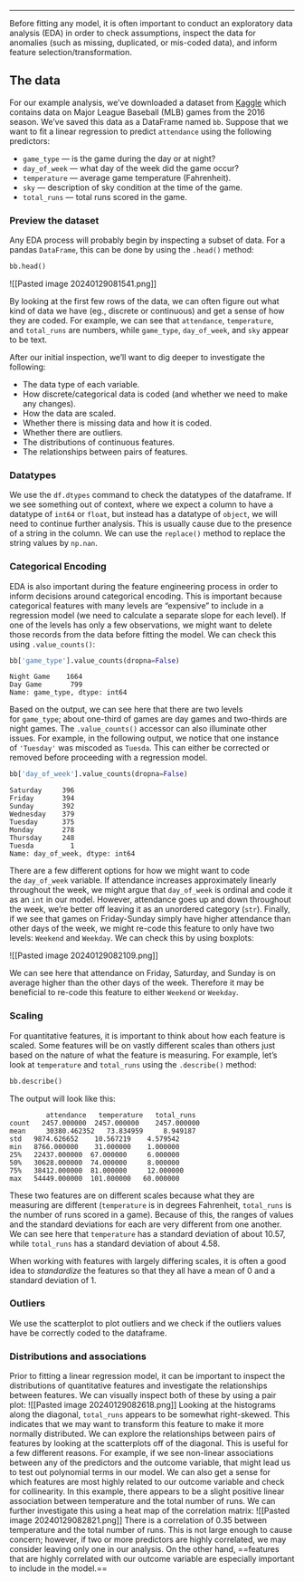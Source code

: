 ____
Before fitting any model, it is often important to conduct an exploratory data analysis (EDA) in order to check assumptions, inspect the data for anomalies (such as missing, duplicated, or mis-coded data), and inform feature selection/transformation.

## The data
For our example analysis, we’ve downloaded a dataset from [Kaggle](https://www.kaggle.com/cyaris/2016-mlb-season?select=baseball_reference_2016_clean.csv) which contains data on Major League Baseball (MLB) games from the 2016 season. We’ve saved this data as a DataFrame named `bb`. Suppose that we want to fit a linear regression to predict `attendance` using the following predictors:

- `game_type` — is the game during the day or at night?
- `day_of_week` — what day of the week did the game occur?
- `temperature` — average game temperature (Fahrenheit).
- `sky` — description of sky condition at the time of the game.
- `total_runs` — total runs scored in the game.

### Preview the dataset
Any EDA process will probably begin by inspecting a subset of data. For a pandas `DataFrame`, this can be done by using the `.head()` method:
```Python 
bb.head()
```

![[Pasted image 20240129081541.png]]

By looking at the first few rows of the data, we can often figure out what kind of data we have (eg., discrete or continuous) and get a sense of how they are coded. For example, we can see that `attendance`, `temperature`, and `total_runs` are numbers, while `game_type`, `day_of_week`, and `sky` appear to be text.

After our initial inspection, we’ll want to dig deeper to investigate the following:

- The data type of each variable.
- How discrete/categorical data is coded (and whether we need to make any changes).
- How the data are scaled.
- Whether there is missing data and how it is coded.
- Whether there are outliers.
- The distributions of continuous features.
- The relationships between pairs of features.

### Datatypes
We use the `df.dtypes` command to check the datatypes of the dataframe. If we see something out of context, where we expect a column to have a datatype of `int64` or `float`, but instead has a datatype of `object`, we will need to continue further analysis. This is usually cause due to the presence of a string in the column. We can use the `replace()` method to replace the string values by `np.nan`. 

### Categorical Encoding 
EDA is also important during the feature engineering process in order to inform decisions around categorical encoding. This is important because categorical features with many levels are “expensive” to include in a regression model (we need to calculate a separate slope for each level). If one of the levels has only a few observations, we might want to delete those records from the data before fitting the model. We can check this using `.value_counts()`:
```Python
bb['game_type'].value_counts(dropna=False)
```
```
Night Game    1664  
Day Game       799  
Name: game_type, dtype: int64
```

Based on the output, we can see here that there are two levels for `game_type`; about one-third of games are day games and two-thirds are night games.
The `.value_counts()` accessor can also illuminate other issues. For example, in the following output, we notice that one instance of `'Tuesday'` was miscoded as `Tuesda`. This can either be corrected or removed before proceeding with a regression model.
```Python
bb['day_of_week'].value_counts(dropna=False)
```
```
Saturday     396  
Friday       394  
Sunday       392  
Wednesday    379  
Tuesday      375  
Monday       278  
Thursday     248  
Tuesda         1  
Name: day_of_week, dtype: int64
```

There are a few different options for how we might want to code the `day_of_week` variable. If attendance increases approximately linearly throughout the week, we might argue that `day_of_week` is ordinal and code it as an `int` in our model. However, attendance goes up and down throughout the week, we’re better off leaving it as an unordered category (`str`). Finally, if we see that games on Friday-Sunday simply have higher attendance than other days of the week, we might re-code this feature to only have two levels: `Weekend` and `Weekday`. We can check this by using boxplots:

![[Pasted image 20240129082109.png]]

We can see here that attendance on Friday, Saturday, and Sunday is on average higher than the other days of the week. Therefore it may be beneficial to re-code this feature to either `Weekend` or `Weekday`.

### Scaling 
For quantitative features, it is important to think about how each feature is scaled. Some features will be on vastly different scales than others just based on the nature of what the feature is measuring. For example, let’s look at `temperature` and `total_runs` using the `.describe()` method:
```Python
bb.describe()
```

The output will look like this:
```
         attendance   temperature   total_runs  
count   2457.000000  2457.000000    2457.000000  
mean     30380.462352   73.834959     8.949187  
std   9874.626652    10.567219    4.579542  
min   8766.000000    31.000000    1.000000  
25%   22437.000000  67.000000     6.000000  
50%   30628.000000  74.000000     8.000000  
75%   38412.000000  81.000000     12.000000  
max   54449.000000  101.000000   60.000000
```

These two features are on different scales because what they are measuring are different (`temperature` is in degrees Fahrenheit, `total_runs` is the number of runs scored in a game). Because of this, the ranges of values and the standard deviations for each are very different from one another. We can see here that `temperature` has a standard deviation of about 10.57, while `total_runs` has a standard deviation of about 4.58.

When working with features with largely differing scales, it is often a good idea to _standardize_ the features so that they all have a mean of 0 and a standard deviation of 1.

### Outliers
We use the scatterplot to plot outliers and we check if the outliers values have be correctly coded to the dataframe.

### Distributions and associations
Prior to fitting a linear regression model, it can be important to inspect the distributions of quantitative features and investigate the relationships between features. We can visually inspect both of these by using a pair plot:
![[Pasted image 20240129082618.png]]
Looking at the histograms along the diagonal, `total_runs` appears to be somewhat right-skewed. This indicates that we may want to transform this feature to make it more normally distributed.
We can explore the relationships between pairs of features by looking at the scatterplots off of the diagonal. This is useful for a few different reasons. For example, if we see non-linear associations between any of the predictors and the outcome variable, that might lead us to test out polynomial terms in our model. We can also get a sense for which features are most highly related to our outcome variable and check for collinearity. In this example, there appears to be a slight positive linear association between temperature and the total number of runs. We can further investigate this using a heat map of the correlation matrix:
![[Pasted image 20240129082821.png]]
There is a correlation of 0.35 between temperature and the total number of runs. This is not large enough to cause concern; however, if two or more predictors are highly correlated, we may consider leaving only one in our analysis. On the other hand, ==features that are highly correlated with our outcome variable are especially important to include in the model.==